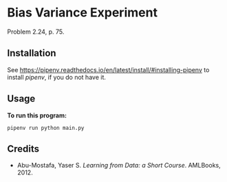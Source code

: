 # Bias Variance Experiment

Problem 2.24, p. 75.

## Installation

See https://pipenv.readthedocs.io/en/latest/install/#installing-pipenv to install *pipenv*, if you do not have it.

## Usage

**To run this program:**
```
pipenv run python main.py
```

## Credits
- Abu-Mostafa, Yaser S. *Learning from Data: a Short Course*. AMLBooks, 2012.